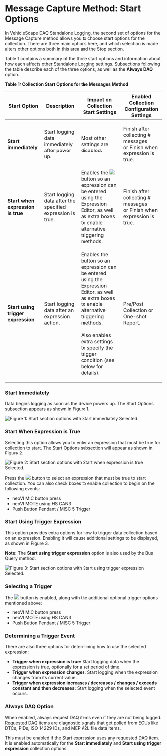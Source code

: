 # Message Capture Method: Start Options

In VehicleScape DAQ Standalone Logging, the second set of options for the Message Capture method allows you to choose start options for the collection. There are three main options here, and which selection is made alters other options both in this area and the Stop section.

Table 1 contains a summary of the three start options and information about how each affects other Standalone Logging settings. Subsections following the table describe each of the three options, as well as the **Always DAQ** option.

**Table 1: Collection Start Options for the Messages Method**

| Start Option                                                              | Description                                                | Impact on Collection Start Settings                                                                                                                                                                                                                                                                                                             | Enabled Collection Configuration Settings                                       |
| ------------------------------------------------------------------------- | ---------------------------------------------------------- | ----------------------------------------------------------------------------------------------------------------------------------------------------------------------------------------------------------------------------------------------------------------------------------------------------------------------------------------------- | ------------------------------------------------------------------------------- |
| **Start immediately**                                                     | Start logging data immediately after power up.             | Most other settings are disabled.                                                                                                                                                                                                                                                                                                               | <p>Finish after collecting # messages<br>or Finish when expression is true.</p> |
| <p><strong>Start when</strong><br><strong>expression is true</strong></p> | Start logging data after the specified expression is true. | Enables the ![](https://cdn.intrepidcs.net/support/VehicleSpy/assets/Functionbutton.gif) button so an expression can be entered using the Expression Editor, as well as extra boxes to enable alternative triggering methods.                                                                                                                   | <p>Finish after collecting # messages<br>or Finish when expression is true.</p> |
| **Start using trigger expression**                                        | Start logging data after an expression action.             | <p>Enables the <img src="https://cdn.intrepidcs.net/support/VehicleSpy/assets/Functionbutton.gif" alt=""> button so an expression can be entered using the Expression Editor, as well as extra boxes to enable alternative triggering methods.<br><br>Also enables extra settings to specify the trigger condition (see below for details).</p> | Pre/Post Collection or One-shot Report.                                         |

### Start Immediately

Data begins logging as soon as the device powers up. The Start Options subsection appears as shown in Figure 1.

![Figure 1: Start section options with Start immediately Selected.](../../../../../.gitbook/assets/collection\_start\_options\_immediately.gif)

### Start When Expression is True

Selecting this option allows you to enter an expression that must be true for collection to start. The Start Options subsection will appear as shown in Figure 2.

![Figure 2: Start section options with Start when expression is true Selected.](../../../../../.gitbook/assets/collection\_start\_options\_when\_expression\_is\_true.gif)

Press the ![](https://cdn.intrepidcs.net/support/VehicleSpy/assets/Functionbutton.gif) button to select an expression that must be true to start collection. You can also check boxes to enable collection to begin on the following events:

* neoVI MIC button press
* neoVI MOTE using HS CAN3
* Push Button Pendant / MISC 5 Trigger

### Start Using Trigger Expression

This option provides extra options for how to trigger data collection based on an expression. Enabling it will cause additional settings to be displayed, as shown in Figure 3.

**Note:** The **Start using trigger expression** option is also used by the Bus Query method.

![Figure 3: Start section options with Start using trigger expression Selected.](../../../../../.gitbook/assets/collection\_start\_options\_using\_trigger\_expression.gif)

### Selecting a Trigger

The ![](https://cdn.intrepidcs.net/support/VehicleSpy/assets/Functionbutton.gif) button is enabled, along with the additional optional trigger options mentioned above:

* neoVI MIC button press
* neoVI MOTE using HS CAN3
* Push Button Pendant / MISC 5 Trigger

### Determining a Trigger Event

There are also three options for determining how to use the selected expression:

* **Trigger when expression is true:** Start logging data when the expression is true, optionally for a set period of time.
* **Trigger when expression changes:** Start logging when the expression changes from its current value.
* **Trigger when expression increases / decreases / changes / exceeds constant and then decreases:** Start logging when the selected event occurs.

### Always DAQ Option

When enabled, always request DAQ items even if they are not being logged.  Requested DAQ items are diagnostic signals that get polled from ECUs like DTCs, PIDs, ISO 14229 IDs, and MEP A2L file data items.

This must be enabled if the Start expression uses any requested DAQ item. It is enabled automatically for the **Start immediately** and **Start using trigger expression** collection options.

